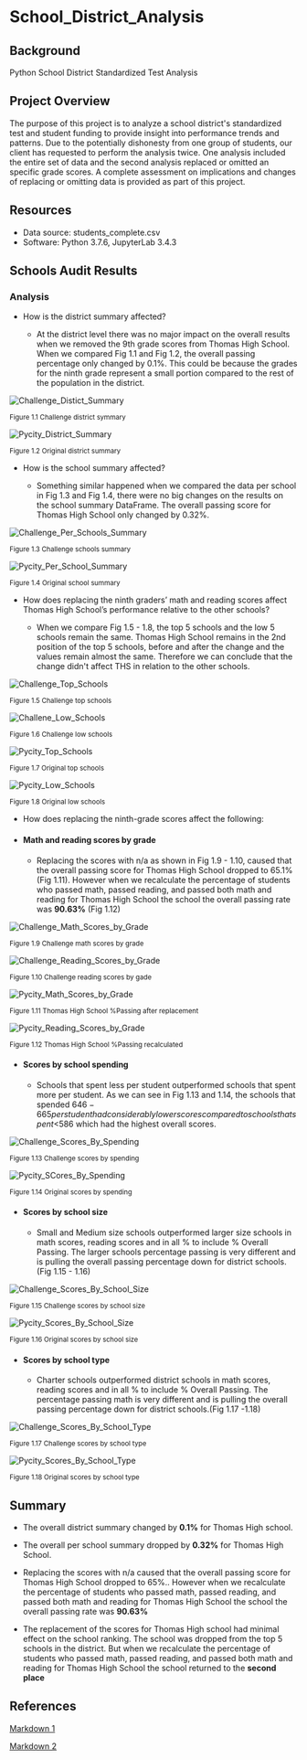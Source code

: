 # School_District_Analysis

## Background

Python School District Standardized Test Analysis

## Project Overview

The purpose of this project is to analyze a school district's standardized test and student funding to provide insight into performance trends and patterns. Due to the potentially dishonesty from one group of students, our client has requested to perform the analysis twice. One analysis included the entire set of data and the second analysis replaced or omitted  an specific grade scores. A complete assessment on implications and changes of replacing or omitting data is provided as part of this project.

## Resources

* Data source: students_complete.csv
* Software: Python 3.7.6, JupyterLab 3.4.3

## Schools Audit Results

### Analysis

* How is the district summary affected?

  * At the district level there was no major impact on the overall results when we removed the 9th grade scores from Thomas High School. When we compared Fig 1.1 and Fig 1.2, the overall passing percentage only changed by 0.1%. This could be because the grades for the ninth grade represent a small portion compared to the rest of the population in the district.

![Challenge_Distict_Summary](./Images/challenge_district_summary.png)

<sub>Figure 1.1 Challenge district symmary

![Pycity_District_Summary](./Images/Pycity_district_summary.png)

<sub>Figure 1.2 Original district summary

* How is the school summary affected?
  
  * Something similar happened when we compared the data per school in Fig 1.3 and Fig 1.4, there were no big changes on the results on the school summary DataFrame. The overall passing score for Thomas High School only changed by 0.32%.
  
![Challenge_Per_Schools_Summary](./Images/challenge_per_school_summary.png)

<sub>Figure 1.3 Challenge schools summary

![Pycity_Per_School_Summary](./Images/Pycity_per_school_summary.png)

<sub>Figure 1.4 Original school summary


* How does replacing the ninth graders’ math and reading scores affect Thomas High School’s performance relative to the other schools?
  
  * When we compare Fig 1.5 - 1.8, the top 5 schools and the low 5 schools remain the same. Thomas High School remains in the 2nd position of the top 5 schools, before and after the change and the values remain almost the same. Therefore we can conclude that the change didn't affect THS in relation to the other schools.

![Challenge_Top_Schools](./Images/challenge_top_schools.png)

<sub>Figure 1.5 Challenge top schools

![Challene_Low_Schools](./Images/challenge_low_schools.png)

<sub>Figure 1.6 Challenge low schools

![Pycity_Top_Schools](./Images/Pycity_top_schools.png)

<sub>Figure 1.7 Original top schools

![Pycity_Low_Schools](./Images/Pycity_low_schools.png)

<sub>Figure 1.8 Original low schools


* How does replacing the ninth-grade scores affect the following:

* #### Math and reading scores by grade
  
    * Replacing the scores with n/a as shown in Fig 1.9 - 1.10, caused that the overall passing score for Thomas High School dropped to 65.1% (Fig 1.11). However when we recalculate the percentage of students who passed math, passed reading, and passed both math and reading for Thomas High School the school the overall passing rate was **90.63%** (Fig 1.12)

![Challenge_Math_Scores_by_Grade](./Images/challenge_math_score_by_grade.png)

<sub>Figure 1.9 Challenge math scores by grade

![Challenge_Reading_Scores_by_Grade](./Images/challenge_reading_score_by_grade.png)

<sub>Figure 1.10 Challenge reading scores by gade

![Pycity_Math_Scores_by_Grade](./Images/per_school_without%20_replacment.png)

<sub>Figure 1.11 Thomas High School %Passing after replacement

![Pycity_Reading_Scores_by_Grade](./Images/per_school_after_replacement.png)

<sub>Figure 1.12 Thomas High School %Passing recalculated


* #### Scores by school spending

  * Schools that spent less per student outperformed schools that spent more per student. As we can see in Fig 1.13 and 1.14, the schools that spended $646-665 per student had considerably lower scores compared to schools that spent <$586 which had the highest overall scores.

![Challenge_Scores_By_Spending](./Images/challenge_score_by_spending.png)

<sub>Figure 1.13 Challenge scores by spending

![Pycity_SCores_By_Spending](./Images/Pycity_score_by_spending.png)

<sub>Figure 1.14 Original scores by spending

* #### Scores by school size

  * Small and Medium size schools outperformed larger size schools in math scores, reading scores and in all % to include % Overall Passing. The larger schools percentage passing is very different and is pulling the overall passing percentage down for district schools. (Fig 1.15 - 1.16)

![Challenge_Scores_By_School_Size](./Images/challenge_score_by_school_size.png)

<sub>Figure 1.15 Challenge scores by school size

![Pycity_Scores_By_School_Size](./Images/Pycity_score_by_school_size.png)

<sub>Figure 1.16 Original scores by school size

* #### Scores by school type

  * Charter schools outperformed district schools in math scores, reading scores and in all % to include % Overall Passing. The percentage passing math is  very different and is pulling the overall passing percentage down for district schools.(Fig 1.17 -1.18)

![Challenge_Scores_By_School_Type](./Images/challenge_score_by_school_type.png)

<sub>Figure 1.17 Challenge scores by school type

![Pycity_Scores_By_School_Type](./Images/Pycity_score_by_school_type.png)

<sub>Figure 1.18 Original scores by school type

## Summary

* The overall district summary changed by **0.1%** for Thomas High school.

* The overall per school summary dropped by **0.32%** for Thomas High School.

* Replacing the scores with n/a caused that the overall passing score for Thomas High School dropped to 65%.. However when we recalculate the percentage of students who passed math, passed reading, and passed both math and reading for Thomas High School the school the overall passing rate was **90.63%**

* The replacement of the scores for Thomas High school had minimal effect on the school ranking. The school was dropped from the top 5 schools in the district. But when we recalculate the percentage of students who passed math, passed reading, and passed both math and reading for Thomas High School the school returned to the **second place**


## References

[Markdown 1](https://docs.github.com/en/get-started/writing-on-github/getting-started-with-writing-and-formatting-on-github/basic-writing-and-formatting-syntax)

[Markdown 2](https://www.markdownguide.org/basic-syntax/)

